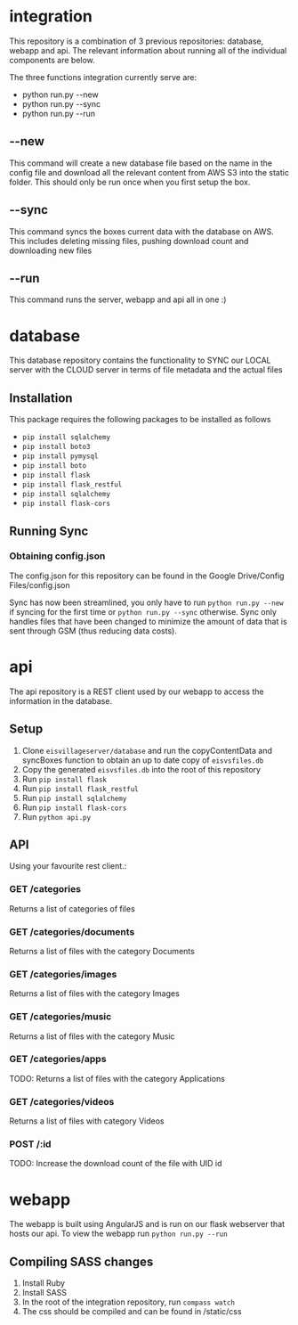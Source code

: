 # integration
This repository is a combination of 3 previous repositories: database, webapp and api. The relevant information about running all of the individual components are below.

The three functions integration currently serve are:
* python run.py --new
* python run.py --sync
* python run.py --run


## --new
This command will create a new database file based on the name in the config file and download all the relevant content from AWS S3 into the static folder. This should only be run once when you first setup the box.

## --sync
This command syncs the boxes current data with the database on AWS. This includes deleting missing files, pushing download count and downloading new files

## --run
This command runs the server, webapp and api all in one :)

# database

This database repository contains the functionality to SYNC our LOCAL server with the CLOUD server in terms of file metadata and the actual files

## Installation
This package requires the following packages to be installed as follows
* `pip install sqlalchemy`
* `pip install boto3`
* `pip install pymysql`
* `pip install boto`
* `pip install flask`
* `pip install flask_restful`
* `pip install sqlalchemy`
* `pip install flask-cors`


## Running Sync

### Obtaining config.json
The config.json for this repository can be found in the Google Drive/Config Files/config.json

Sync has now been streamlined, you only have to run `python run.py --new` if syncing for the first time or `python run.py --sync` otherwise.
Sync only handles files that have been changed to minimize the amount of data that is sent through GSM (thus reducing data costs).

# api
The api repository is a REST client used by our webapp to access the information in the database.

## Setup
1. Clone `eisvillageserver/database` and run the copyContentData and syncBoxes function to obtain an up to date copy of `eisvsfiles.db`
2. Copy the generated `eisvsfiles.db` into the root of this repository
3. Run `pip install flask`
4. Run `pip install flask_restful`
5. Run `pip install sqlalchemy`
6. Run `pip install flask-cors`
7. Run `python api.py`

## API
Using your favourite rest client.:
### GET /categories
Returns a list of categories of files
### GET /categories/documents
Returns a list of files with the category Documents
### GET /categories/images
Returns a list of files with the category Images
### GET /categories/music
Returns a list of files with the category Music
### GET /categories/apps
TODO: Returns a list of files with the category Applications
### GET /categories/videos
Returns a list of files with category Videos
### POST /:id
TODO: Increase the download count of the file with UID id

# webapp
The webapp is built using AngularJS and is run on our flask webserver that hosts our api. To view the webapp run `python run.py --run`

## Compiling SASS changes
1. Install Ruby
2. Install SASS
3. In the root of the integration repository, run `compass watch`
4. The css should be compiled and can be found in /static/css
